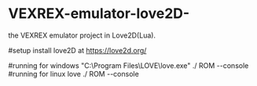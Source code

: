 # VEXREX-emulator-love2D-
the VEXREX emulator project in Love2D(Lua).

#setup
install love2D at https://love2d.org/

#running for windows
"C:\Program Files\LOVE\love.exe" ./ ROM --console
#running for linux
love ./ ROM --console
